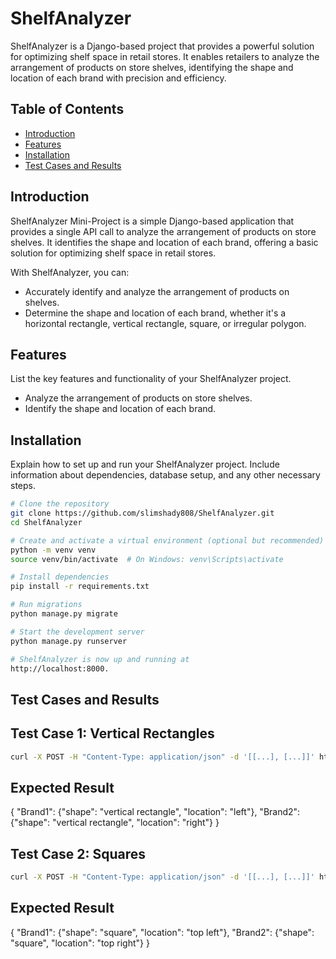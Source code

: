 # ShelfAnalyzer

ShelfAnalyzer is a Django-based project that provides a powerful solution for optimizing shelf space in retail stores. It enables retailers to analyze the arrangement of products on store shelves, identifying the shape and location of each brand with precision and efficiency.

## Table of Contents

- [Introduction](#introduction)
- [Features](#features)
- [Installation](#installation)
- [Test Cases and Results](#test-cases-and-results)

## Introduction

ShelfAnalyzer Mini-Project is a simple Django-based application that provides a single API call to analyze the arrangement of products on store shelves. It identifies the shape and location of each brand, offering a basic solution for optimizing shelf space in retail stores.

With ShelfAnalyzer, you can:

- Accurately identify and analyze the arrangement of products on shelves.
- Determine the shape and location of each brand, whether it's a horizontal rectangle, vertical rectangle, square, or irregular polygon.



## Features

List the key features and functionality of your ShelfAnalyzer project.

- Analyze the arrangement of products on store shelves.
- Identify the shape and location of each brand.

## Installation

Explain how to set up and run your ShelfAnalyzer project. Include information about dependencies, database setup, and any other necessary steps.

```bash
# Clone the repository
git clone https://github.com/slimshady808/ShelfAnalyzer.git
cd ShelfAnalyzer

# Create and activate a virtual environment (optional but recommended)
python -m venv venv
source venv/bin/activate  # On Windows: venv\Scripts\activate

# Install dependencies
pip install -r requirements.txt

# Run migrations
python manage.py migrate

# Start the development server
python manage.py runserver

# ShelfAnalyzer is now up and running at 
http://localhost:8000.

```



## Test Cases and Results

## Test Case 1: Vertical Rectangles

```bash
curl -X POST -H "Content-Type: application/json" -d '[[...], [...]]' http://localhost:8000/api/analyze-shelf/


```
## Expected Result

{
  "Brand1": {"shape": "vertical rectangle", "location": "left"},
  "Brand2": {"shape": "vertical rectangle", "location": "right"}
}

## Test Case 2: Squares

```bash
curl -X POST -H "Content-Type: application/json" -d '[[...], [...]]' http://localhost:8000/api/analyze-shelf/

```
## Expected Result

{
  "Brand1": {"shape": "square", "location": "top left"},
  "Brand2": {"shape": "square", "location": "top right"}
}



